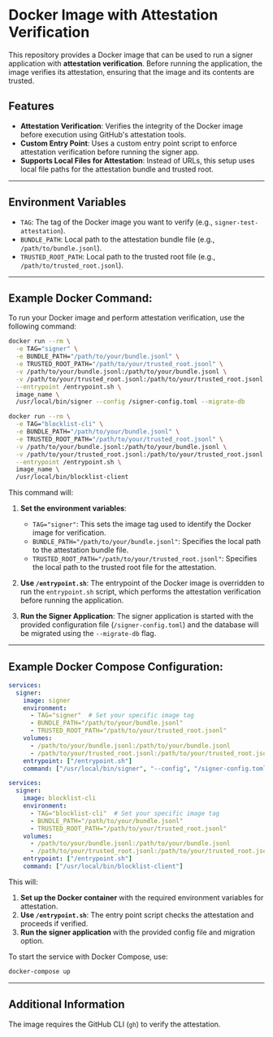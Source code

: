# **Docker Image with Attestation Verification**

This repository provides a Docker image that can be used to run a signer application with **attestation verification**. Before running the application, the image verifies its attestation, ensuring that the image and its contents are trusted.

## **Features**
- **Attestation Verification**: Verifies the integrity of the Docker image before execution using GitHub's attestation tools.
- **Custom Entry Point**: Uses a custom entry point script to enforce attestation verification before running the signer app.
- **Supports Local Files for Attestation**: Instead of URLs, this setup uses local file paths for the attestation bundle and trusted root.

---

## **Environment Variables**

- `TAG`: The tag of the Docker image you want to verify (e.g., `signer-test-attestation`).
- `BUNDLE_PATH`: Local path to the attestation bundle file (e.g., `/path/to/bundle.jsonl`).
- `TRUSTED_ROOT_PATH`: Local path to the trusted root file (e.g., `/path/to/trusted_root.jsonl`).

---

## **Example Docker Command:**

To run your Docker image and perform attestation verification, use the following command:

```bash
docker run --rm \
  -e TAG="signer" \
  -e BUNDLE_PATH="/path/to/your/bundle.jsonl" \
  -e TRUSTED_ROOT_PATH="/path/to/your/trusted_root.jsonl" \
  -v /path/to/your/bundle.jsonl:/path/to/your/bundle.jsonl \
  -v /path/to/your/trusted_root.jsonl:/path/to/your/trusted_root.jsonl \
  --entrypoint /entrypoint.sh \
  image_name \
  /usr/local/bin/signer --config /signer-config.toml --migrate-db
```

```bash
docker run --rm \
  -e TAG="blocklist-cli" \
  -e BUNDLE_PATH="/path/to/your/bundle.jsonl" \
  -e TRUSTED_ROOT_PATH="/path/to/your/trusted_root.jsonl" \
  -v /path/to/your/bundle.jsonl:/path/to/your/bundle.jsonl \
  -v /path/to/your/trusted_root.jsonl:/path/to/your/trusted_root.jsonl \
  --entrypoint /entrypoint.sh \
  image_name \
  /usr/local/bin/blocklist-client
```

This command will:
1. **Set the environment variables**:
    - `TAG="signer"`: This sets the image tag used to identify the Docker image for verification.
    - `BUNDLE_PATH="/path/to/your/bundle.jsonl"`: Specifies the local path to the attestation bundle file.
    - `TRUSTED_ROOT_PATH="/path/to/your/trusted_root.jsonl"`: Specifies the local path to the trusted root file for the attestation.
  
2. **Use `/entrypoint.sh`**: The entrypoint of the Docker image is overridden to run the `entrypoint.sh` script, which performs the attestation verification before running the application.
   
3. **Run the Signer Application**: The signer application is started with the provided configuration file (`/signer-config.toml`) and the database will be migrated using the `--migrate-db` flag.

---

## **Example Docker Compose Configuration:**

```yaml
services:
  signer:
    image: signer
    environment:
      - TAG="signer"  # Set your specific image tag
      - BUNDLE_PATH="/path/to/your/bundle.jsonl"
      - TRUSTED_ROOT_PATH="/path/to/your/trusted_root.jsonl"
    volumes:
      - /path/to/your/bundle.jsonl:/path/to/your/bundle.jsonl
      - /path/to/your/trusted_root.jsonl:/path/to/your/trusted_root.jsonl
    entrypoint: ["/entrypoint.sh"]
    command: ["/usr/local/bin/signer", "--config", "/signer-config.toml", "--migrate-db"]
```

```yaml
services:
  signer:
    image: blocklist-cli
    environment:
      - TAG="blocklist-cli"  # Set your specific image tag
      - BUNDLE_PATH="/path/to/your/bundle.jsonl"
      - TRUSTED_ROOT_PATH="/path/to/your/trusted_root.jsonl"
    volumes:
      - /path/to/your/bundle.jsonl:/path/to/your/bundle.jsonl
      - /path/to/your/trusted_root.jsonl:/path/to/your/trusted_root.jsonl
    entrypoint: ["/entrypoint.sh"]
    command: ["/usr/local/bin/blocklist-client"]
```

This will:
1. **Set up the Docker container** with the required environment variables for attestation.
2. **Use `/entrypoint.sh`**: The entry point script checks the attestation and proceeds if verified.
3. **Run the signer application** with the provided config file and migration option.

To start the service with Docker Compose, use:

```bash
docker-compose up
```
---

## **Additional Information**

The image requires the GitHub CLI (`gh`) to verify the attestation.